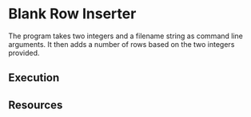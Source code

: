 # Blank Row Inserter

The program takes two integers and a filename string as command line arguments.  It then adds a number of rows based on the two integers provided.

## Execution

## Resources
